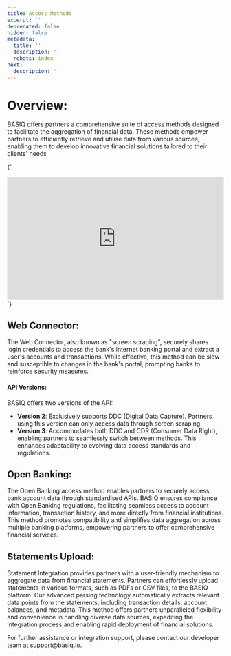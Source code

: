 ```yaml
---
title: Access Methods
excerpt: ''
deprecated: false
hidden: false
metadata:
  title: ''
  description: ''
  robots: index
next:
  description: ''
---
```

# Overview:

BASIQ offers partners a comprehensive suite of access methods designed to facilitate the aggregation of financial data. These methods empower partners to efficiently retrieve and utilise data from various sources, enabling them to develop innovative financial solutions tailored to their clients' needs

<HTMLBlock>{`
<div style="position: relative; padding-bottom: calc(48.645833333333336% + 41px); height: 0; width: 100%;"><iframe src="https://demo.arcade.software/IubyLqDtxwahi3LLLblm?embed" title="Basiq - Access Methods" frameborder="0" loading="lazy" webkitallowfullscreen mozallowfullscreen allowfullscreen allow="clipboard-write" style="position: absolute; top: 0; left: 0; width: 100%; height: 100%;color-scheme: light;"></iframe></div>
`}</HTMLBlock>

## Web Connector:

The Web Connector, also known as "screen scraping", securely shares login credentials to access the bank's internet banking portal and extract a user's accounts and transactions. While effective, this method can be slow and susceptible to changes in the bank's portal, prompting banks to reinforce security measures.

#### API Versions:

BASIQ offers two versions of the API:

* **Version 2**: Exclusively supports DDC (Digital Data Capture). Partners using this version can only access data through screen scraping.
* **Version 3**: Accommodates both DDC and CDR (Consumer Data Right), enabling partners to seamlessly switch between methods. This enhances adaptability to evolving data access standards and regulations.

## Open Banking:

The Open Banking access method enables partners to securely access bank account data through standardised APIs. BASIQ ensures compliance with Open Banking regulations, facilitating seamless access to account information, transaction history, and more directly from financial institutions. This method promotes compatibility and simplifies data aggregation across multiple banking platforms, empowering partners to offer comprehensive financial services.

## Statements Upload:

Statement Integration provides partners with a user-friendly mechanism to aggregate data from financial statements. Partners can effortlessly upload statements in various formats, such as PDFs or CSV files, to the BASIQ platform. Our advanced parsing technology automatically extracts relevant data points from the statements, including transaction details, account balances, and metadata. This method offers partners unparalleled flexibility and convenience in handling diverse data sources, expediting the integration process and enabling rapid deployment of financial solutions.

For further assistance or integration support, please contact our developer team at [support@basiq.io](mailto:support@basiq.io).
